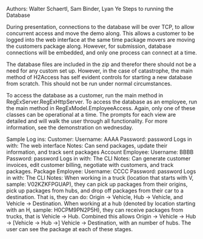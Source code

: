 Authors: Walter Schaertl, Sam Binder, Lyan Ye
Steps to running the Database

During presentation, connections to the database will be over TCP, to allow
concurrent access and move the demo along. This allows a customer to be logged
into the web interface at the same time package movers are moving the customers
package along. However, for submission, database connections will be embedded,
and only one process can connect at a time.

The database files are included in the zip and therefor there should not be a need
for any custom set up. However, in the case of catastrophe, the main method of
H2Access has self evident controls for starting a new database from scratch. This
should not be run under normal circumstances.

To access the database as a customer, run the main method in RegExServer.RegExHttpServer.
To access the database as an employee, run the main method in RegExModel.EmployeeAccess.
Again, only one of these classes can be operational at a time. The prompts for each view
are detailed and will walk the user through all functionality. For more information, see
the demonstration on wednesday.

Sample Log ins:
    Customer:
        Username: AAAA
        Password: password
        Logs in with: The web interface
        Notes: Can send packages, update their information, and track sent packages
    Account Employee:
        Username: BBBB
        Password: password
        Logs in with: The CLI
        Notes: Can generate customer invoices, edit customer billing, negotiate with
            customers, and track packages.
    Package Employee:
        Username: CCCC
        Password: password
        Logs in with: The CLI
        Notes: When working in a truck (location that starts with V, sample: V02KZKFPGUAP),
            they can pick up packages from their origins, pick up packages from hubs, and
            drop off packages from their car to a destination. That is, they can do:
            Origin -> Vehicle, Hub -> Vehicle, and Vehicle -> Destination. When working at
            a hub (denoted by location starting with an H, sample: H0CPM9PN2P5H), they can
            receive packages from trucks, that is Vehicle -> Hub. Combined this allows
            Origin -> Vehicle -> Hub -> [Vehicle -> Hub ->] Vehicle -> Destination, with
            an number of hubs. The user can see the package at each of these stages.